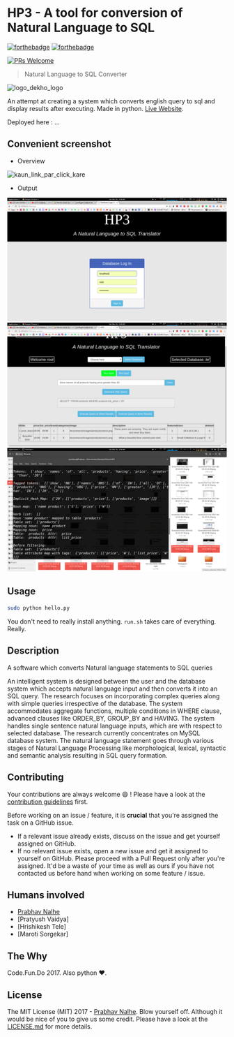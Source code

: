 # HP3 - A tool for conversion of Natural Language to SQL
[![forthebadge](http://forthebadge.com/images/badges/made-with-python.svg)](http://forthebadge.com)  [![forthebadge](http://forthebadge.com/images/badges/uses-html.svg)](http://forthebadge.com)

[![PRs Welcome](https://img.shields.io/badge/PRs-welcome-brightgreen.svg?style=shields)](http://makeapullrequest.com)
> Natural Language to SQL Converter

![logo_dekho_logo](static/images/logo1.PNG)

An attempt at creating a system which converts english query to sql and display results after executing. Made in
python. [Live Website](...).

Deployed here : ...
## Convenient screenshot

* Overview

![kaun_link_par_click_kare](static/images/logo3.png)

* Output

![Output](static/images/0.png)
![Output](static/images/6.png)
![Output](static/images/8.png)


## Usage

```sh
sudo python hello.py
```
You don't need to really install anything. `run.sh` takes care of everything. Really.
## Description
A software which converts Natural language statements to SQL queries

An intelligent system is designed between the user and the database system which accepts natural language input and then converts it into an SQL query. The research focuses on incorporating complex queries along with simple queries irrespective of the database. The system accommodates aggregate functions, multiple conditions in WHERE clause, advanced clauses like ORDER_BY, GROUP_BY and HAVING. The system handles single sentence natural language inputs, which are with respect to selected database. The research currently concentrates on MySQL database system.
The natural language statement goes through various stages of Natural Language Processing like morphological, lexical, syntactic and semantic analysis resulting in SQL query formation.

## Contributing

Your contributions are always welcome :smile: ! Please have a look at the [contribution guidelines](CONTRIBUTING.md) first.

Before working on an issue / feature, it is **crucial** that you're assigned the task on a GitHub issue.
* If a relevant issue already exists, discuss on the issue and get yourself assigned on GitHub.
* If no relevant issue exists, open a new issue and get it assigned to yourself on GitHub.
Please proceed with a Pull Request only after you're assigned. It'd be a waste of your time as well as ours if you have not contacted us before hand when working on some feature / issue.

## Humans involved
* [Prabhav Nalhe](https://github.com/nprabhav)
* [Pratyush Vaidya]
* [Hrishikesh Tele]
* [Maroti Sorgekar]

## The Why
Code.Fun.Do 2017. Also python :heart:.

## License
The MIT License (MIT) 2017 - [Prabhav Nalhe](https://github.com/nprabhav).
Blow yourself off. Although it would be nice of you to give us some credit. Please have a look at the [LICENSE.md](LICENSE.md) for more details.


